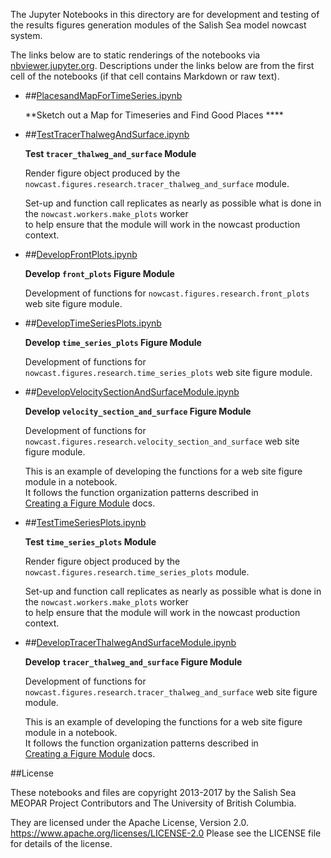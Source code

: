 The Jupyter Notebooks in this directory are for development and testing of
the results figures generation modules of the Salish Sea model nowcast system.

The links below are to static renderings of the notebooks via
[nbviewer.jupyter.org](https://nbviewer.jupyter.org).
Descriptions under the links below are from the first cell of the notebooks
(if that cell contains Markdown or raw text).

* ##[PlacesandMapForTimeSeries.ipynb](https://nbviewer.jupyter.org/urls/bitbucket.org/salishsea/salishseanowcast/raw/tip/notebooks/figures/research/PlacesandMapForTimeSeries.ipynb)  
    
    **Sketch out a Map for Timeseries and Find Good Places ****  

* ##[TestTracerThalwegAndSurface.ipynb](https://nbviewer.jupyter.org/urls/bitbucket.org/salishsea/salishseanowcast/raw/tip/notebooks/figures/research/TestTracerThalwegAndSurface.ipynb)  
    
    **Test `tracer_thalweg_and_surface` Module**  
      
    Render figure object produced by the `nowcast.figures.research.tracer_thalweg_and_surface` module.  
      
    Set-up and function call replicates as nearly as possible what is done in the `nowcast.workers.make_plots` worker  
    to help ensure that the module will work in the nowcast production context.  

* ##[DevelopFrontPlots.ipynb](https://nbviewer.jupyter.org/urls/bitbucket.org/salishsea/salishseanowcast/raw/tip/notebooks/figures/research/DevelopFrontPlots.ipynb)  
    
    **Develop `front_plots` Figure Module**  
      
    Development of functions for `nowcast.figures.research.front_plots` web site figure module.  

* ##[DevelopTimeSeriesPlots.ipynb](https://nbviewer.jupyter.org/urls/bitbucket.org/salishsea/salishseanowcast/raw/tip/notebooks/figures/research/DevelopTimeSeriesPlots.ipynb)  
    
    **Develop `time_series_plots` Figure Module**  
      
    Development of functions for `nowcast.figures.research.time_series_plots` web site figure module.  

* ##[DevelopVelocitySectionAndSurfaceModule.ipynb](https://nbviewer.jupyter.org/urls/bitbucket.org/salishsea/salishseanowcast/raw/tip/notebooks/figures/research/DevelopVelocitySectionAndSurfaceModule.ipynb)  
    
    **Develop `velocity_section_and_surface` Figure Module**  
      
    Development of functions for `nowcast.figures.research.velocity_section_and_surface` web site figure module.  
      
    This is an example of developing the functions for a web site figure module in a notebook.  
    It follows the function organization patterns described in  
    [Creating a Figure Module](https://salishsea-nowcast.readthedocs.io/en/latest/figures/create_fig_module.html) docs.  

* ##[TestTimeSeriesPlots.ipynb](https://nbviewer.jupyter.org/urls/bitbucket.org/salishsea/salishseanowcast/raw/tip/notebooks/figures/research/TestTimeSeriesPlots.ipynb)  
    
    **Test `time_series_plots` Module**  
      
    Render figure object produced by the `nowcast.figures.research.time_series_plots` module.  
      
    Set-up and function call replicates as nearly as possible what is done in the `nowcast.workers.make_plots` worker  
    to help ensure that the module will work in the nowcast production context.  

* ##[DevelopTracerThalwegAndSurfaceModule.ipynb](https://nbviewer.jupyter.org/urls/bitbucket.org/salishsea/salishseanowcast/raw/tip/notebooks/figures/research/DevelopTracerThalwegAndSurfaceModule.ipynb)  
    
    **Develop `tracer_thalweg_and_surface` Figure Module**  
      
    Development of functions for `nowcast.figures.research.tracer_thalweg_and_surface` web site figure module.  
      
    This is an example of developing the functions for a web site figure module in a notebook.  
    It follows the function organization patterns described in  
    [Creating a Figure Module](https://salishsea-nowcast.readthedocs.io/en/latest/figures/create_fig_module.html) docs.  


##License

These notebooks and files are copyright 2013-2017
by the Salish Sea MEOPAR Project Contributors
and The University of British Columbia.

They are licensed under the Apache License, Version 2.0.
https://www.apache.org/licenses/LICENSE-2.0
Please see the LICENSE file for details of the license.
